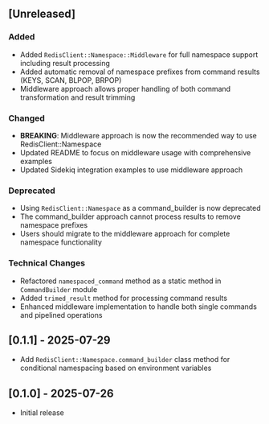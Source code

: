 ## [Unreleased]

### Added
- Added `RedisClient::Namespace::Middleware` for full namespace support including result processing
- Added automatic removal of namespace prefixes from command results (KEYS, SCAN, BLPOP, BRPOP)
- Middleware approach allows proper handling of both command transformation and result trimming

### Changed
- **BREAKING**: Middleware approach is now the recommended way to use RedisClient::Namespace
- Updated README to focus on middleware usage with comprehensive examples
- Updated Sidekiq integration examples to use middleware approach

### Deprecated
- Using `RedisClient::Namespace` as a command_builder is now deprecated
- The command_builder approach cannot process results to remove namespace prefixes
- Users should migrate to the middleware approach for complete namespace functionality

### Technical Changes
- Refactored `namespaced_command` method as a static method in `CommandBuilder` module
- Added `trimed_result` method for processing command results
- Enhanced middleware implementation to handle both single commands and pipelined operations

## [0.1.1] - 2025-07-29

- Add `RedisClient::Namespace.command_builder` class method for conditional namespacing based on environment variables

## [0.1.0] - 2025-07-26

- Initial release
